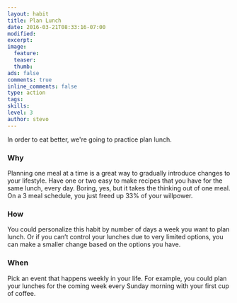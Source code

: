 ```yaml
---
layout: habit
title: Plan Lunch
date: 2016-03-21T08:33:16-07:00
modified:
excerpt: 
image:
  feature:
  teaser:
  thumb:
ads: false
comments: true
inline_comments: false
type: action
tags: 
skills: 
level: 3
author: stevo
---
```


In order to eat better, we're going to practice plan lunch.

### Why
Planning one meal at a time is a great way to gradually introduce changes to your lifestyle. Have one or two easy to make recipes that you have for the same lunch, every day. Boring, yes, but it takes the thinking out of one meal. On a 3 meal schedule, you just freed up 33% of your willpower.

### How
You could personalize this habit by number of days a week you want to plan lunch. Or if you can’t control your lunches due to very limited options, you can make a smaller change based on the options you have.

### When
Pick an event that happens weekly in your life. For example, you could plan your lunches for the coming week every Sunday morning with your first cup of coffee.